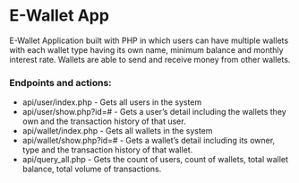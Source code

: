 # E-Wallet App
E-Wallet Application built with PHP in which users can have multiple wallets with each wallet type having its own name, 
minimum balance and monthly interest rate. Wallets are able to send and receive money from other wallets.

### Endpoints and actions:
- api/user/index.php - Gets all users in the system
- api/user/show.php?id=# -  Gets a user’s detail including the wallets they own and the transaction history of that user.
- api/wallet/index.php - Gets all wallets in the system
- api/wallet/show.php?id=# - Gets a wallet’s detail including its owner, type and the transaction history of that wallet.
- api/query_all.php - Gets the count of users, count of wallets, total wallet balance, total volume of transactions.
